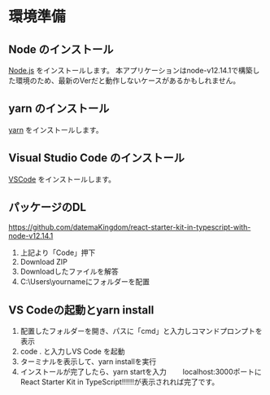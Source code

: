 # 環境準備

## Node のインストール
[Node.js](https://nodejs.org/) をインストールします。
本アプリケーションはnode-v12.14.1で構築した環境のため、最新のVerだと動作しないケースがあるかもしれません。

## yarn のインストール
[yarn](https://classic.yarnpkg.com/lang/en/) をインストールします。

## Visual Studio Code のインストール
[VSCode](https://code.visualstudio.com/) をインストールします。

## パッケージのDL
https://github.com/datemaKingdom/react-starter-kit-in-typescript-with-node-v12.14.1
1. 上記より「Code」押下
2. Download ZIP
3. Downloadしたファイルを解答
4. C:\Users\yournameにフォルダーを配置

## VS Codeの起動とyarn install
1. 配置したフォルダーを開き、パスに「cmd」と入力しコマンドプロンプトを表示
2. code . と入力しVS Code を起動
3. ターミナルを表示して、yarn installを実行
4. インストールが完了したら、yarn startを入力
　　localhost:3000ポートにReact Starter Kit in TypeScript!!!!!!が表示されれば完了です。
